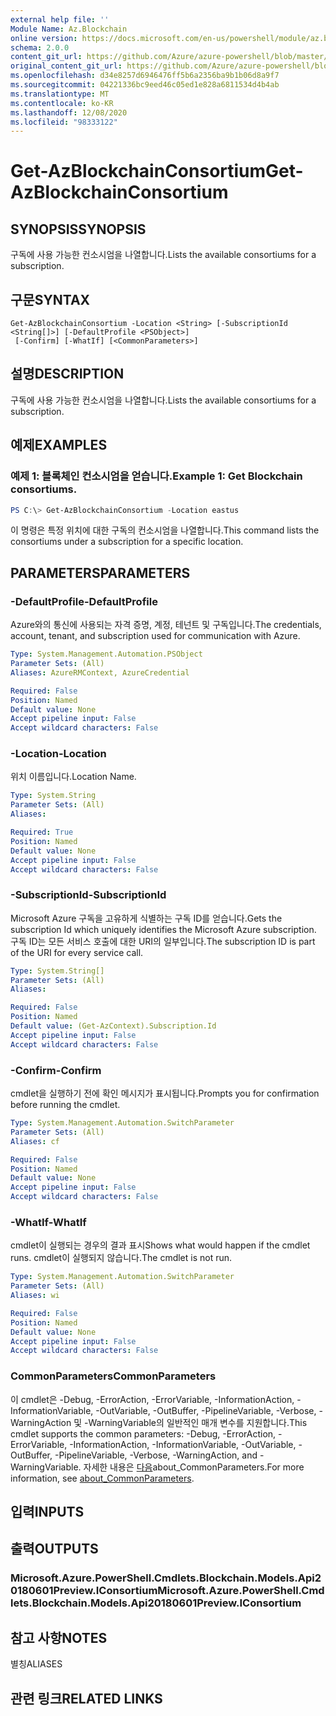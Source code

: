 ```yaml
---
external help file: ''
Module Name: Az.Blockchain
online version: https://docs.microsoft.com/en-us/powershell/module/az.blockchain/get-azblockchainconsortium
schema: 2.0.0
content_git_url: https://github.com/Azure/azure-powershell/blob/master/src/Blockchain/help/Get-AzBlockchainConsortium.md
original_content_git_url: https://github.com/Azure/azure-powershell/blob/master/src/Blockchain/help/Get-AzBlockchainConsortium.md
ms.openlocfilehash: d34e8257d6946476ff5b6a2356ba9b1b06d8a9f7
ms.sourcegitcommit: 04221336bc9eed46c05ed1e828a6811534d4b4ab
ms.translationtype: MT
ms.contentlocale: ko-KR
ms.lasthandoff: 12/08/2020
ms.locfileid: "98333122"
---
```

# <span data-ttu-id="7b3e8-101">Get-AzBlockchainConsortium</span><span class="sxs-lookup"><span data-stu-id="7b3e8-101">Get-AzBlockchainConsortium</span></span>

## <span data-ttu-id="7b3e8-102">SYNOPSIS</span><span class="sxs-lookup"><span data-stu-id="7b3e8-102">SYNOPSIS</span></span>
<span data-ttu-id="7b3e8-103">구독에 사용 가능한 컨소시엄을 나열합니다.</span><span class="sxs-lookup"><span data-stu-id="7b3e8-103">Lists the available consortiums for a subscription.</span></span>

## <span data-ttu-id="7b3e8-104">구문</span><span class="sxs-lookup"><span data-stu-id="7b3e8-104">SYNTAX</span></span>

```
Get-AzBlockchainConsortium -Location <String> [-SubscriptionId <String[]>] [-DefaultProfile <PSObject>]
 [-Confirm] [-WhatIf] [<CommonParameters>]
```

## <span data-ttu-id="7b3e8-105">설명</span><span class="sxs-lookup"><span data-stu-id="7b3e8-105">DESCRIPTION</span></span>
<span data-ttu-id="7b3e8-106">구독에 사용 가능한 컨소시엄을 나열합니다.</span><span class="sxs-lookup"><span data-stu-id="7b3e8-106">Lists the available consortiums for a subscription.</span></span>

## <span data-ttu-id="7b3e8-107">예제</span><span class="sxs-lookup"><span data-stu-id="7b3e8-107">EXAMPLES</span></span>

### <span data-ttu-id="7b3e8-108">예제 1: 블록체인 컨소시엄을 얻습니다.</span><span class="sxs-lookup"><span data-stu-id="7b3e8-108">Example 1: Get Blockchain consortiums.</span></span>
```powershell
PS C:\> Get-AzBlockchainConsortium -Location eastus

```

<span data-ttu-id="7b3e8-109">이 명령은 특정 위치에 대한 구독의 컨소시엄을 나열합니다.</span><span class="sxs-lookup"><span data-stu-id="7b3e8-109">This command lists the consortiums under a subscription for a specific location.</span></span>

## <span data-ttu-id="7b3e8-110">PARAMETERS</span><span class="sxs-lookup"><span data-stu-id="7b3e8-110">PARAMETERS</span></span>

### <span data-ttu-id="7b3e8-111">-DefaultProfile</span><span class="sxs-lookup"><span data-stu-id="7b3e8-111">-DefaultProfile</span></span>
<span data-ttu-id="7b3e8-112">Azure와의 통신에 사용되는 자격 증명, 계정, 테넌트 및 구독입니다.</span><span class="sxs-lookup"><span data-stu-id="7b3e8-112">The credentials, account, tenant, and subscription used for communication with Azure.</span></span>

```yaml
Type: System.Management.Automation.PSObject
Parameter Sets: (All)
Aliases: AzureRMContext, AzureCredential

Required: False
Position: Named
Default value: None
Accept pipeline input: False
Accept wildcard characters: False
```

### <span data-ttu-id="7b3e8-113">-Location</span><span class="sxs-lookup"><span data-stu-id="7b3e8-113">-Location</span></span>
<span data-ttu-id="7b3e8-114">위치 이름입니다.</span><span class="sxs-lookup"><span data-stu-id="7b3e8-114">Location Name.</span></span>

```yaml
Type: System.String
Parameter Sets: (All)
Aliases:

Required: True
Position: Named
Default value: None
Accept pipeline input: False
Accept wildcard characters: False
```

### <span data-ttu-id="7b3e8-115">-SubscriptionId</span><span class="sxs-lookup"><span data-stu-id="7b3e8-115">-SubscriptionId</span></span>
<span data-ttu-id="7b3e8-116">Microsoft Azure 구독을 고유하게 식별하는 구독 ID를 얻습니다.</span><span class="sxs-lookup"><span data-stu-id="7b3e8-116">Gets the subscription Id which uniquely identifies the Microsoft Azure subscription.</span></span>
<span data-ttu-id="7b3e8-117">구독 ID는 모든 서비스 호출에 대한 URI의 일부입니다.</span><span class="sxs-lookup"><span data-stu-id="7b3e8-117">The subscription ID is part of the URI for every service call.</span></span>

```yaml
Type: System.String[]
Parameter Sets: (All)
Aliases:

Required: False
Position: Named
Default value: (Get-AzContext).Subscription.Id
Accept pipeline input: False
Accept wildcard characters: False
```

### <span data-ttu-id="7b3e8-118">-Confirm</span><span class="sxs-lookup"><span data-stu-id="7b3e8-118">-Confirm</span></span>
<span data-ttu-id="7b3e8-119">cmdlet을 실행하기 전에 확인 메시지가 표시됩니다.</span><span class="sxs-lookup"><span data-stu-id="7b3e8-119">Prompts you for confirmation before running the cmdlet.</span></span>

```yaml
Type: System.Management.Automation.SwitchParameter
Parameter Sets: (All)
Aliases: cf

Required: False
Position: Named
Default value: None
Accept pipeline input: False
Accept wildcard characters: False
```

### <span data-ttu-id="7b3e8-120">-WhatIf</span><span class="sxs-lookup"><span data-stu-id="7b3e8-120">-WhatIf</span></span>
<span data-ttu-id="7b3e8-121">cmdlet이 실행되는 경우의 결과 표시</span><span class="sxs-lookup"><span data-stu-id="7b3e8-121">Shows what would happen if the cmdlet runs.</span></span>
<span data-ttu-id="7b3e8-122">cmdlet이 실행되지 않습니다.</span><span class="sxs-lookup"><span data-stu-id="7b3e8-122">The cmdlet is not run.</span></span>

```yaml
Type: System.Management.Automation.SwitchParameter
Parameter Sets: (All)
Aliases: wi

Required: False
Position: Named
Default value: None
Accept pipeline input: False
Accept wildcard characters: False
```

### <span data-ttu-id="7b3e8-123">CommonParameters</span><span class="sxs-lookup"><span data-stu-id="7b3e8-123">CommonParameters</span></span>
<span data-ttu-id="7b3e8-124">이 cmdlet은 -Debug, -ErrorAction, -ErrorVariable, -InformationAction, -InformationVariable, -OutVariable, -OutBuffer, -PipelineVariable, -Verbose, -WarningAction 및 -WarningVariable의 일반적인 매개 변수를 지원합니다.</span><span class="sxs-lookup"><span data-stu-id="7b3e8-124">This cmdlet supports the common parameters: -Debug, -ErrorAction, -ErrorVariable, -InformationAction, -InformationVariable, -OutVariable, -OutBuffer, -PipelineVariable, -Verbose, -WarningAction, and -WarningVariable.</span></span> <span data-ttu-id="7b3e8-125">자세한 내용은 [다음](http://go.microsoft.com/fwlink/?LinkID=113216)about_CommonParameters.</span><span class="sxs-lookup"><span data-stu-id="7b3e8-125">For more information, see [about_CommonParameters](http://go.microsoft.com/fwlink/?LinkID=113216).</span></span>

## <span data-ttu-id="7b3e8-126">입력</span><span class="sxs-lookup"><span data-stu-id="7b3e8-126">INPUTS</span></span>

## <span data-ttu-id="7b3e8-127">출력</span><span class="sxs-lookup"><span data-stu-id="7b3e8-127">OUTPUTS</span></span>

### <span data-ttu-id="7b3e8-128">Microsoft.Azure.PowerShell.Cmdlets.Blockchain.Models.Api20180601Preview.IConsortium</span><span class="sxs-lookup"><span data-stu-id="7b3e8-128">Microsoft.Azure.PowerShell.Cmdlets.Blockchain.Models.Api20180601Preview.IConsortium</span></span>

## <span data-ttu-id="7b3e8-129">참고 사항</span><span class="sxs-lookup"><span data-stu-id="7b3e8-129">NOTES</span></span>

<span data-ttu-id="7b3e8-130">별칭</span><span class="sxs-lookup"><span data-stu-id="7b3e8-130">ALIASES</span></span>

## <span data-ttu-id="7b3e8-131">관련 링크</span><span class="sxs-lookup"><span data-stu-id="7b3e8-131">RELATED LINKS</span></span>

